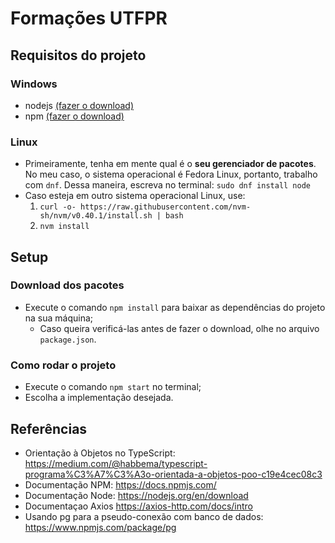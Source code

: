 # Formações UTFPR

## Requisitos do projeto

### Windows

- nodejs [(fazer o download)](https://nodejs.org/en/download)
- npm [(fazer o download)](https://docs.npmjs.com/downloading-and-installing-node-js-and-npm/)

### Linux

- Primeiramente, tenha em mente qual é o **seu gerenciador de pacotes**. No meu caso, o sistema operacional é Fedora Linux, portanto, trabalho com `dnf`. Dessa maneira, escreva no terminal: `sudo dnf install node`
- Caso esteja em outro sistema operacional Linux, use:
  1. `curl -o- https://raw.githubusercontent.com/nvm-sh/nvm/v0.40.1/install.sh | bash`
  2. `nvm install`

## Setup

### Download dos pacotes

- Execute o comando `npm install` para baixar as dependências do projeto na sua máquina;
  - Caso queira verificá-las antes de fazer o download, olhe no arquivo `package.json`.

### Como rodar o projeto

- Execute o comando `npm start` no terminal;
- Escolha a implementação desejada.

## Referências

- Orientação à Objetos no TypeScript: <https://medium.com/@habbema/typescript-programa%C3%A7%C3%A3o-orientada-a-objetos-poo-c19e4cec08c3>
- Documentação NPM: <https://docs.npmjs.com/>
- Documentação Node: <https://nodejs.org/en/download>
- Documentaçao Axios <https://axios-http.com/docs/intro>
- Usando pg para a pseudo-conexão com banco de dados: <https://www.npmjs.com/package/pg>

